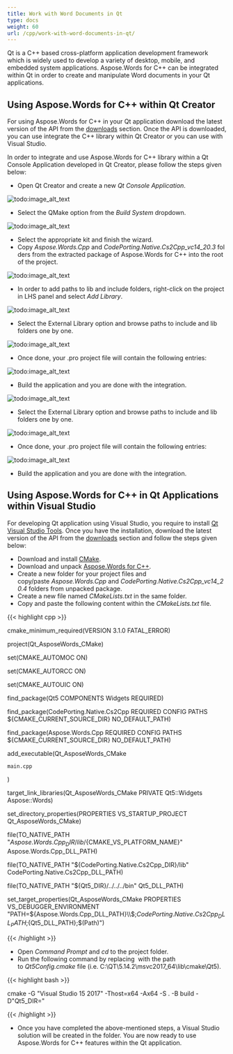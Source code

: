 ```yaml
---
title: Work with Word Documents in Qt
type: docs
weight: 60
url: /cpp/work-with-word-documents-in-qt/
---
```


Qt is a C++ based cross-platform application development framework which is widely used to develop a variety of desktop, mobile, and embedded system applications. Aspose.Words for C++ can be integrated within Qt in order to create and manipulate Word documents in your Qt applications.
## **Using Aspose.Words for C++ within Qt Creator**
For using Aspose.Words for C++ in your Qt application download the latest version of the API from the [downloads](https://downloads.aspose.com/pdf/cpp) section. Once the API is downloaded, you can use integrate the C++ library within Qt Creator or you can use with Visual Studio.

In order to integrate and use Aspose.Words for C++ library within a Qt Console Application developed in Qt Creator, please follow the steps given below:

- Open Qt Creator and create a new *Qt Console Application*.

![todo:image_alt_text](https://blog.aspose.com/wp-content/uploads/sites/2/2020/04/Qt-Console-Application.jpg)

- Select the QMake option from the *Build System* dropdown.

![todo:image_alt_text](https://blog.aspose.com/wp-content/uploads/sites/2/2020/04/Qt-Console-Application-QMake.jpg)

- Select the appropriate kit and finish the wizard.
- Copy *Aspose.Words.Cpp* and *CodePorting.Native.Cs2Cpp_vc14_20.3* folders from the extracted package of Aspose.Words for C++ into the root of the project.

![todo:image_alt_text](https://blog.aspose.com/wp-content/uploads/sites/2/2020/04/Aspose.Words-lib-files.jpg)

- In order to add paths to lib and include folders, right-click on the project in LHS panel and select *Add Library*.

![todo:image_alt_text](https://blog.aspose.com/wp-content/uploads/sites/2/2020/04/Add-Word-Library.jpg)

- Select the External Library option and browse paths to include and lib folders one by one.

![todo:image_alt_text](https://blog.aspose.com/wp-content/uploads/sites/2/2020/04/Add-Word-Library-2.jpg)

- Once done, your .pro project file will contain the following entries:

![todo:image_alt_text](https://blog.aspose.com/wp-content/uploads/sites/2/2020/04/Qt-PRO-File-1024x372.png)

- Build the application and you are done with the integration.

![todo:image_alt_text](https://blog.aspose.com/wp-content/uploads/sites/2/2020/04/Add-Word-Library.jpg)

- Select the External Library option and browse paths to include and lib folders one by one.

![todo:image_alt_text](https://blog.aspose.com/wp-content/uploads/sites/2/2020/04/Add-Word-Library-2.jpg)

- Once done, your .pro project file will contain the following entries:

![todo:image_alt_text](https://blog.aspose.com/wp-content/uploads/sites/2/2020/04/Qt-PRO-File-1024x372.png)

- Build the application and you are done with the integration.
## **Using Aspose.Words for C++ in Qt Applications within Visual Studio**
For developing Qt application using Visual Studio, you require to install [Qt Visual Studio Tools](https://marketplace.visualstudio.com/items?itemName=TheQtCompany.QtVisualStudioTools-19123). Once you have the installation, download the latest version of the API from the [downloads](https://downloads.aspose.com/pdf/cpp) section and follow the steps given below:

- Download and install [CMake](https://github.com/Kitware/CMake/releases/download/v3.17.1/cmake-3.17.1-win64-x64.msi).
- Download and unpack [Aspose.Words for C++](https://downloads.aspose.com/words/cpp).
- Create a new folder for your project files and copy/paste *Aspose.Words.Cpp* and *CodePorting.Native.Cs2Cpp_vc14_20.4* folders from unpacked package.
- Create a new file named *CMakeLists.txt* in the same folder.
- Copy and paste the following content within the *CMakeLists.txt* file.

{{< highlight cpp >}}

 cmake_minimum_required(VERSION 3.1.0 FATAL_ERROR)

project(Qt_AsposeWords_CMake)

set(CMAKE_AUTOMOC ON)

set(CMAKE_AUTORCC ON)

set(CMAKE_AUTOUIC ON)

find_package(Qt5 COMPONENTS Widgets REQUIRED)

find_package(CodePorting.Native.Cs2Cpp REQUIRED CONFIG PATHS ${CMAKE_CURRENT_SOURCE_DIR} NO_DEFAULT_PATH)

find_package(Aspose.Words.Cpp REQUIRED CONFIG PATHS ${CMAKE_CURRENT_SOURCE_DIR} NO_DEFAULT_PATH)

add_executable(Qt_AsposeWords_CMake

    main.cpp

)

target_link_libraries(Qt_AsposeWords_CMake PRIVATE Qt5::Widgets Aspose::Words) 

set_directory_properties(PROPERTIES VS_STARTUP_PROJECT Qt_AsposeWords_CMake)

file(TO_NATIVE_PATH "${Aspose.Words.Cpp_DIR}/lib/${CMAKE_VS_PLATFORM_NAME}" Aspose.Words.Cpp_DLL_PATH)

file(TO_NATIVE_PATH "${CodePorting.Native.Cs2Cpp_DIR}/lib" CodePorting.Native.Cs2Cpp_DLL_PATH)

file(TO_NATIVE_PATH "${Qt5_DIR}/../../../bin" Qt5_DLL_PATH)

set_target_properties(Qt_AsposeWords_CMake PROPERTIES VS_DEBUGGER_ENVIRONMENT "PATH=${Aspose.Words.Cpp_DLL_PATH}\\$<CONFIG>;${CodePorting.Native.Cs2Cpp_DLL_PATH};${Qt5_DLL_PATH};$(Path)")

{{< /highlight >}}



- Open *Command Prompt* and *cd* to the project folder.
- Run the following command by replacing *<path-to-qt5>* with the path to *Qt5Config.cmake* file (i.e. C:\QT\5.14.2\msvc2017_64\lib\cmake\Qt5).

{{< highlight bash >}}

 cmake -G "Visual Studio 15 2017" -Thost=x64 -Ax64 -S . -B build -D"Qt5_DIR=<path-to-qt5>"

{{< /highlight >}}

- Once you have completed the above-mentioned steps, a Visual Studio solution will be created in the folder. You are now ready to use Aspose.Words for C++ features within the Qt application.


